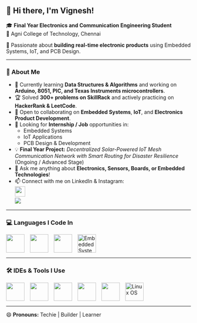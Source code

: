 ## 👋 Hi there, I'm Vignesh!

🎓 **Final Year Electronics and Communication Engineering Student**  
🏫 Agni College of Technology, Chennai

🔧 Passionate about **building real-time electronic products** using Embedded Systems, IoT, and PCB Design.

---

### 🚀 About Me
- 🌱 Currently learning **Data Structures & Algorithms** and working on **Arduino, 8051, PIC, and Texas Instruments microcontrollers**.  
- 🏆 Solved **300+ problems on SkillRack** and actively practicing on **HackerRank & LeetCode**.  
- 🤝 Open to collaborating on **Embedded Systems**, **IoT**, and **Electronics Product Development**.  
- 💼 Looking for **Internship / Job** opportunities in:
  - Embedded Systems  
  - IoT Applications  
  - PCB Design & Development  
- 💡 **Final Year Project:** *Decentralized Solar-Powered IoT Mesh Communication Network with Smart Routing for Disaster Resilience* (Ongoing / Advanced Stage)  
- 💬 Ask me anything about **Electronics, Sensors, Boards, or Embedded Technologies**!  
- 📫 Connect with me on LinkedIn & Instagram:  
  [<img src="https://img.icons8.com/fluency/48/linkedin.png" height="28"/>](https://www.linkedin.com/in/vignesh-sugunathan-50320926a)  
  [<img src="https://img.shields.io/badge/instagram-d62976?style=for-the-badge&logo=instagram&logoColor=white" />](https://www.instagram.com/vignesh_.s._20?igsh=MTJsZmM3djdhbzh6ZQ==)

---

### 💻 Languages I Code In

<div style="display: flex; gap: 15px; align-items: center;">
  <img height="50" width="50" src="https://img.icons8.com/color/48/000000/c-programming.png"/>
  <img height="50" width="50" src="https://img.icons8.com/color/48/000000/c-plus-plus-logo.png"/>
  <img height="50" width="50" src="https://img.icons8.com/color/48/000000/python.png"/>
  <img height="50" width="50" src="https://static.thenounproject.com/png/3358309-512.png" title="Embedded Systems"/>
</div>

---

### 🛠️ IDEs & Tools I Use
<div style="display: flex; gap: 15px; align-items: center;">
  <img height="50" width="50" src="https://img.icons8.com/color/48/000000/visual-studio-code-2019.png"/>
  <img height="50" width="50" src="https://img.icons8.com/color/48/000000/pycharm.png"/>
  <img height="50" width="50" src="https://img.icons8.com/color/48/000000/git.png"/>
  <img height="50" width="50" src="https://img.icons8.com/fluency/48/arduino.png"/>
  <img height="50" width="50" src="https://img.icons8.com/color/48/raspberry-pi.png"/>
  <img height="50" width="50" src="https://img.icons8.com/color/48/linux.png" title="Linux OS"/>
</div>

---

😄 **Pronouns:** Techie | Builder | Learner

